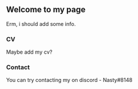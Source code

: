## Welcome to my page

Erm, i should add some info.

### CV

Maybe add my cv?

### Contact

You can try contacting my on discord - Nasty#8148
